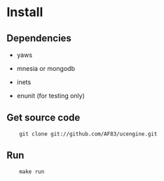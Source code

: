 # Install

## Dependencies

* yaws
* mnesia or mongodb
* inets

* enunit (for testing only)

## Get source code

        git clone git://github.com/AF83/ucengine.git

## Run

        make run
